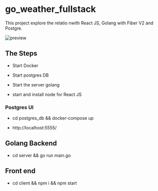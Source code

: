 # go_weather_fullstack

This project explore the relatio nwith React JS, Golang with Fiber V2 and Postgre.

![preview](https://im.ezgif.com/tmp/ezgif-1-20a9821672.gif)

## The Steps

- Start Docker

- Start postgres DB

- Start the server golang

- start and install node for React JS

### Postgres UI

- cd postgres_db && docker-compose up

- http://localhost:5555/

## Golang Backend

- cd server && go run main.go

## Front end

- cd client && npm i && npm start
